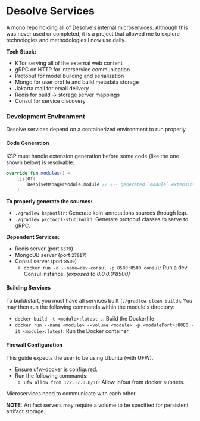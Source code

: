 # Desolve Services
A mono repo holding all of Desolve's internal microservices. Although this was never used or completed, it is a project that allowed me to explore technologies and methodologies I now use daily.

**Tech Stack:**
- KTor serving all of the external web content
- gRPC on HTTP for interservice communication
- Protobuf for model building and serialization
- Mongo for user profile and build metadata storage
- Jakarta mail for email delivery
- Redis for build -> storage server mappings
- Consul for service discovery

### Development Environment
Desolve services depend on a containerized environment to run properly.

#### Code Generation
KSP must handle extension generation before some code (like the one shown below) is resolvable:

```kotlin
override fun modules() =
    listOf(
        DesolveManagerModule.module // <-- generated `module` extension
    )
```

**To properly generate the sources:**
- `./gradlew kspKotlin`: Generate koin-annotations sources through ksp.
- `./gradlew protocol-stub:build`: Generate protobuf classes to serve to gRPC.

**Dependent Services:**
- Redis server (port `6379`)
- MongoDB server (port `27017`)
- Consul server (port `8500`)
  - `docker run -d --name=dev-consul -p 8500:8500 consul`: Run a dev Consul instance. *(exposed to 0.0.0.0:8500)*

#### Building Services
To build/start, you must have all services built (`./gradlew clean build`). You may then run the following commands within the module's directory:
- `docker build -t <module>:latest .`: Build the Dockerfile
- `docker run --name <module> --volume <module> -p <modulePort>:8080 -it <module>:latest`: Run the Docker container

#### Firewall Configuration
This guide expects the user to be using Ubuntu (with UFW).
- Ensure [ufw-docker](https://github.com/chaifeng/ufw-docker) is configured.
- Run the following commands:
  - `ufw allow from 172.17.0.0/16`: Allow in/out from docker subnets.

Microservices need to communicate with each other.

**NOTE:** Artifact servers may require a volume to be specified for persistent artifact storage.

